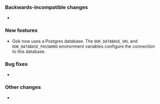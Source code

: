 <!-- Delete the sections that don't apply -->

### Backwards-incompatible changes

-

### New features

- Ook now uses a Postgres database. The `OOK_DATABASE_URL` and `OOK_DATABASE_PASSWORD` environment variables configure the connection to this database.

### Bug fixes

-

### Other changes

-
